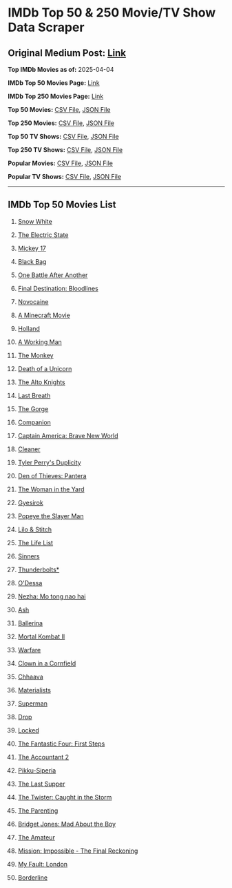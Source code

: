 # IMDb Top 50 & 250 Movie/TV Show Data Scraper

## Original Medium Post: [Link](https://medium.com/@nishantsahoo/which-movie-should-i-watch-5c83a3c0f5b1)

**Top IMDb Movies as of:** 2025-04-04

**IMDb Top 50 Movies Page:** [Link](https://www.imdb.com/search/title/?title_type=feature&release_date=2025-01-01,2025-12-31)

**IMDb Top 250 Movies Page:** [Link](https://www.imdb.com/chart/top/)

**Top 50 Movies:** [CSV File](/data/top50/movies.csv), [JSON File](/data/top50/movies.json)

**Top 250 Movies:** [CSV File](/data/top250/movies.csv), [JSON File](/data/top250/movies.json)

**Top 50 TV Shows:** [CSV File](/data/top50/shows.csv), [JSON File](/data/top50/shows.json)

**Top 250 TV Shows:** [CSV File](/data/top250/shows.csv), [JSON File](/data/top250/shows.json)

**Popular Movies:** [CSV File](/data/popular/movies.csv), [JSON File](/data/popular/movies.json)

**Popular TV Shows:** [CSV File](/data/popular/shows.csv), [JSON File](/data/popular/shows.json)

---

## IMDb Top 50 Movies List

1. [Snow White](https://www.imdb.com/title/tt6208148/)

2. [The Electric State](https://www.imdb.com/title/tt7766378/)

3. [Mickey 17](https://www.imdb.com/title/tt12299608/)

4. [Black Bag](https://www.imdb.com/title/tt30988739/)

5. [One Battle After Another](https://www.imdb.com/title/tt30144839/)

6. [Final Destination: Bloodlines](https://www.imdb.com/title/tt9619824/)

7. [Novocaine](https://www.imdb.com/title/tt29603959/)

8. [A Minecraft Movie](https://www.imdb.com/title/tt3566834/)

9. [Holland](https://www.imdb.com/title/tt3045628/)

10. [A Working Man](https://www.imdb.com/title/tt9150192/)

11. [The Monkey](https://www.imdb.com/title/tt27714946/)

12. [Death of a Unicorn](https://www.imdb.com/title/tt28443655/)

13. [The Alto Knights](https://www.imdb.com/title/tt21815562/)

14. [Last Breath](https://www.imdb.com/title/tt14403504/)

15. [The Gorge](https://www.imdb.com/title/tt13654226/)

16. [Companion](https://www.imdb.com/title/tt26584495/)

17. [Captain America: Brave New World](https://www.imdb.com/title/tt14513804/)

18. [Cleaner](https://www.imdb.com/title/tt27812086/)

19. [Tyler Perry's Duplicity](https://www.imdb.com/title/tt28239363/)

20. [Den of Thieves: Pantera](https://www.imdb.com/title/tt8008948/)

21. [The Woman in the Yard](https://www.imdb.com/title/tt31314296/)

22. [Gyesirok](https://www.imdb.com/title/tt32648798/)

23. [Popeye the Slayer Man](https://www.imdb.com/title/tt30956852/)

24. [Lilo & Stitch](https://www.imdb.com/title/tt11655566/)

25. [The Life List](https://www.imdb.com/title/tt2172954/)

26. [Sinners](https://www.imdb.com/title/tt31193180/)

27. [Thunderbolts\*](https://www.imdb.com/title/tt20969586/)

28. [O'Dessa](https://www.imdb.com/title/tt26304178/)

29. [Nezha: Mo tong nao hai](https://www.imdb.com/title/tt34956443/)

30. [Ash](https://www.imdb.com/title/tt17489650/)

31. [Ballerina](https://www.imdb.com/title/tt7181546/)

32. [Mortal Kombat II](https://www.imdb.com/title/tt17490712/)

33. [Warfare](https://www.imdb.com/title/tt31434639/)

34. [Clown in a Cornfield](https://www.imdb.com/title/tt23060698/)

35. [Chhaava](https://www.imdb.com/title/tt27922706/)

36. [Materialists](https://www.imdb.com/title/tt30253473/)

37. [Superman](https://www.imdb.com/title/tt5950044/)

38. [Drop](https://www.imdb.com/title/tt32149847/)

39. [Locked](https://www.imdb.com/title/tt26671996/)

40. [The Fantastic Four: First Steps](https://www.imdb.com/title/tt10676052/)

41. [The Accountant 2](https://www.imdb.com/title/tt7068946/)

42. [Pikku-Siperia](https://www.imdb.com/title/tt31828346/)

43. [The Last Supper](https://www.imdb.com/title/tt32461003/)

44. [The Twister: Caught in the Storm](https://www.imdb.com/title/tt35882698/)

45. [The Parenting](https://www.imdb.com/title/tt14041896/)

46. [Bridget Jones: Mad About the Boy](https://www.imdb.com/title/tt32063050/)

47. [The Amateur](https://www.imdb.com/title/tt0899043/)

48. [Mission: Impossible - The Final Reckoning](https://www.imdb.com/title/tt9603208/)

49. [My Fault: London](https://www.imdb.com/title/tt32434379/)

50. [Borderline](https://www.imdb.com/title/tt13650814/)
